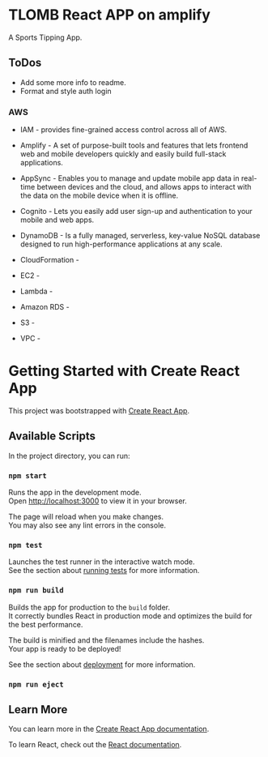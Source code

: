 # TLOMB React APP on amplify
A Sports Tipping App.

## ToDos
* Add some more info to readme.
* Format and style auth login

### AWS
* IAM - provides fine-grained access control across all of AWS.
* Amplify - A set of purpose-built tools and features that lets frontend web and mobile developers quickly and easily build full-stack applications.

* AppSync - Enables you to manage and update mobile app data in real-time between devices and the cloud, and allows apps to interact with the data on the mobile device when it is offline.
* Cognito - Lets you easily add user sign-up and authentication to your mobile and web apps.
* DynamoDB - Is a fully managed, serverless, key-value NoSQL database designed to run high-performance applications at any scale.
* CloudFormation - 
* EC2 - 
* Lambda - 
* Amazon RDS - 
* S3 - 
* VPC - 


# Getting Started with Create React App

This project was bootstrapped with [Create React App](https://github.com/facebook/create-react-app).

## Available Scripts

In the project directory, you can run:

### `npm start`

Runs the app in the development mode.\
Open [http://localhost:3000](http://localhost:3000) to view it in your browser.

The page will reload when you make changes.\
You may also see any lint errors in the console.

### `npm test`

Launches the test runner in the interactive watch mode.\
See the section about [running tests](https://facebook.github.io/create-react-app/docs/running-tests) for more information.

### `npm run build`

Builds the app for production to the `build` folder.\
It correctly bundles React in production mode and optimizes the build for the best performance.

The build is minified and the filenames include the hashes.\
Your app is ready to be deployed!

See the section about [deployment](https://facebook.github.io/create-react-app/docs/deployment) for more information.

### `npm run eject`

## Learn More

You can learn more in the [Create React App documentation](https://facebook.github.io/create-react-app/docs/getting-started).

To learn React, check out the [React documentation](https://reactjs.org/).
